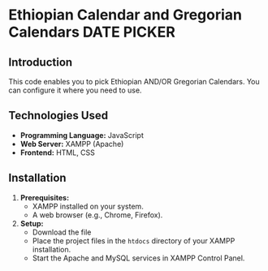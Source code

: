 # Ethiopian Calendar and Gregorian Calendars DATE PICKER 

## Introduction
This code enables you to pick Ethiopian AND/OR Gregorian Calendars. You can configure it where you need to use. 
## Technologies Used
*   **Programming Language:** JavaScript
*   **Web Server:**  XAMPP (Apache)
*   **Frontend:**  HTML, CSS  
## Installation
1.  **Prerequisites:**
    *   XAMPP installed on your system.
    *   A web browser (e.g., Chrome, Firefox).
2.  **Setup:**
    *    Download the file  
    *   Place the project files in the `htdocs` directory of your XAMPP installation.
    *   Start the Apache and MySQL services in XAMPP Control Panel. 
